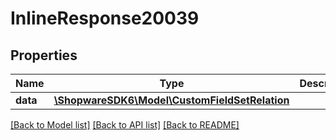 # InlineResponse20039

## Properties
Name | Type | Description | Notes
------------ | ------------- | ------------- | -------------
**data** | [**\ShopwareSDK6\Model\CustomFieldSetRelation**](CustomFieldSetRelation.md) |  | [optional] 

[[Back to Model list]](../../README.md#documentation-for-models) [[Back to API list]](../../README.md#documentation-for-api-endpoints) [[Back to README]](../../README.md)

